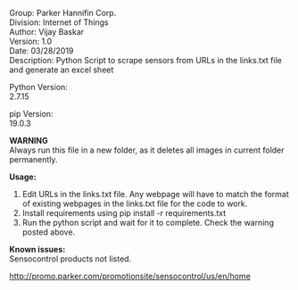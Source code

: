 Group: Parker Hannifin Corp.  
Division: Internet of Things  
Author: Vijay Baskar  
Version: 1.0  
Date: 03/28/2019  
Description: Python Script to scrape sensors from URLs in the links.txt file and generate an excel sheet    
  
Python Version:  
2.7.15  
  
pip Version:  
19.0.3  
  
**WARNING**  
Always run this file in a new folder, as it deletes all images in current folder permanently.  
  
**Usage:**  
  
1. Edit URLs in the links.txt file. Any webpage will have to match the format of existing webpages in the links.txt file for the code to work.  
2. Install requirements using pip install -r requirements.txt  
3. Run the python script and wait for it to complete. Check the warning posted above.  
  
  
  
  
  
**Known issues:**  
Sensocontrol products not listed.  
  
http://promo.parker.com/promotionsite/sensocontrol/us/en/home  
